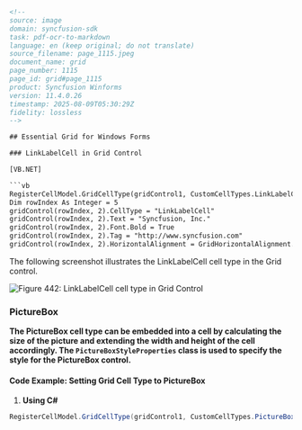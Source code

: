 ```html
<!-- 
source: image
domain: syncfusion-sdk
task: pdf-ocr-to-markdown
language: en (keep original; do not translate)
source_filename: page_1115.jpeg
document_name: grid
page_number: 1115
page_id: grid#page_1115
product: Syncfusion Winforms
version: 11.4.0.26
timestamp: 2025-08-09T05:30:29Z
fidelity: lossless
-->

## Essential Grid for Windows Forms

### LinkLabelCell in Grid Control

[VB.NET]

```vb
RegisterCellModel.GridCellType(gridControl1, CustomCellTypes.LinkLabelCell)
Dim rowIndex As Integer = 5
gridControl(rowIndex, 2).CellType = "LinkLabelCell"
gridControl(rowIndex, 2).Text = "Syncfusion, Inc."
gridControl(rowIndex, 2).Font.Bold = True
gridControl(rowIndex, 2).Tag = "http://www.syncfusion.com"
gridControl(rowIndex, 2).HorizontalAlignment = GridHorizontalAlignment.Center
```

The following screenshot illustrates the LinkLabelCell cell type in the Grid control.

![Figure 442: LinkLabelCell cell type in Grid Control](https://i.imgur.com/1442.png)

### PictureBox

**The PictureBox cell type can be embedded into a cell by calculating the size of the picture and extending the width and height of the cell accordingly. The `PictureBoxStyleProperties` class is used to specify the style for the PictureBox control.**

#### Code Example: Setting Grid Cell Type to PictureBox

1. **Using C#**

```csharp
RegisterCellModel.GridCellType(gridControl1, CustomCellTypes.PictureBox);
```

<!-- tags: [Grid, CellType, LinkLabelCell, PictureBox, WindowsForms, Syncfusion] keywords: [custom cell types, hyperlink, text formatting, Grid control, PictureBox control] -->
```